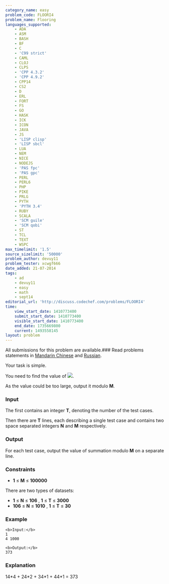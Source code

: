 ```yaml
---
category_name: easy
problem_code: FLOORI4
problem_name: Flooring
languages_supported:
    - ADA
    - ASM
    - BASH
    - BF
    - C
    - 'C99 strict'
    - CAML
    - CLOJ
    - CLPS
    - 'CPP 4.3.2'
    - 'CPP 4.9.2'
    - CPP14
    - CS2
    - D
    - ERL
    - FORT
    - FS
    - GO
    - HASK
    - ICK
    - ICON
    - JAVA
    - JS
    - 'LISP clisp'
    - 'LISP sbcl'
    - LUA
    - NEM
    - NICE
    - NODEJS
    - 'PAS fpc'
    - 'PAS gpc'
    - PERL
    - PERL6
    - PHP
    - PIKE
    - PRLG
    - PYTH
    - 'PYTH 3.4'
    - RUBY
    - SCALA
    - 'SCM guile'
    - 'SCM qobi'
    - ST
    - TCL
    - TEXT
    - WSPC
max_timelimit: '1.5'
source_sizelimit: '50000'
problem_author: devuy11
problem_tester: xcwgf666
date_added: 21-07-2014
tags:
    - ad
    - devuy11
    - easy
    - math
    - sept14
editorial_url: 'http://discuss.codechef.com/problems/FLOORI4'
time:
    view_start_date: 1410773400
    submit_start_date: 1410773400
    visible_start_date: 1410773400
    end_date: 1735669800
    current: 1493558145
layout: problem
---
```

All submissions for this problem are available.###  Read problems statements in [Mandarin Chinese](http://www.codechef.com/download/translated/SEPT14/mandarin/FLOORI4.pdf) and [Russian](http://www.codechef.com/download/translated/SEPT14/russian/FLOORI4.pdf).

Your task is simple. 


You need to find the value of 
![](/download/extimages/cf6ab82c8e6808558c16486b31044dce.gif).


As the value could be too large, output it modulo **M**.

### Input

The first contains an integer **T**, denoting the number of the test cases.

Then there are **T** lines, each describing a single test case and contains two space separated integers **N** and **M** respectively.

### Output

For each test case, output the value of summation modulo **M** on a separate line.

### Constraints

- **1** ≤  **M**  ≤ **100000**

There are two types of datasets:

- **1** ≤ **N** ≤ **106** , **1** ≤ **T** ≤ **3000**
- **106** ≤ **N** ≤ **1010** , **1** ≤ **T** ≤ **30**

### Example

```
<b>Input:</b>
1
4 1000

<b>Output:</b>
373

```
### Explanation

14\*4 + 24\*2 + 34\*1 + 44\*1 = 373